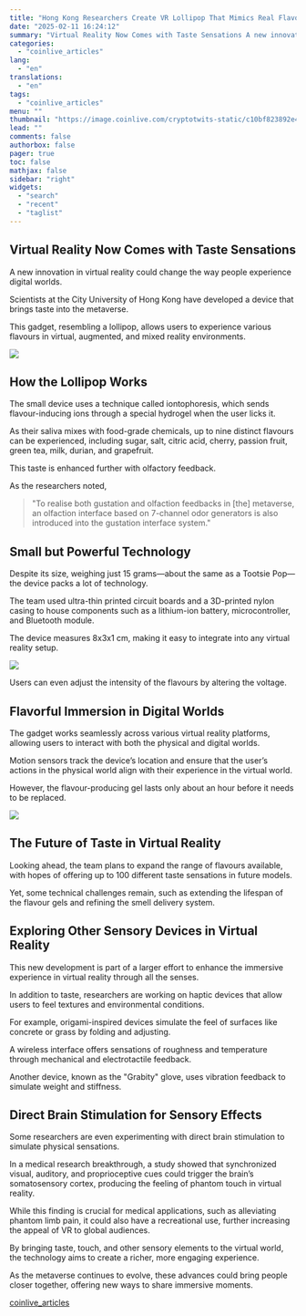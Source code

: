 ```yaml
---
title: "Hong Kong Researchers Create VR Lollipop That Mimics Real Flavours Like Sugar, Cherry, Durian, and More – Will You Try?"
date: "2025-02-11 16:24:12"
summary: "Virtual Reality Now Comes with Taste Sensations A new innovation in virtual reality could change the way people experience digital worlds. Scientists at the City University of Hong Kong have developed a device that brings taste into the metaverse. This gadget, resembling a lollipop, allows users to experience various flavours..."
categories:
  - "coinlive_articles"
lang:
  - "en"
translations:
  - "en"
tags:
  - "coinlive_articles"
menu: ""
thumbnail: "https://image.coinlive.com/cryptotwits-static/c10bf823892e4bc7c93595985486d9de.jpeg"
lead: ""
comments: false
authorbox: false
pager: true
toc: false
mathjax: false
sidebar: "right"
widgets:
  - "search"
  - "recent"
  - "taglist"
---
```


Virtual Reality Now Comes with Taste Sensations
-----------------------------------------------

A new innovation in virtual reality could change the way people experience digital worlds.

Scientists at the City University of Hong Kong have developed a device that brings taste into the metaverse.

This gadget, resembling a lollipop, allows users to experience various flavours in virtual, augmented, and mixed reality environments.

![](https://image.coinlive.com/cryptotwits-static/e2b05c5f80f46870faedda7afecec07c.webp)

How the Lollipop Works
----------------------

The small device uses a technique called iontophoresis, which sends flavour-inducing ions through a special hydrogel when the user licks it.

As their saliva mixes with food-grade chemicals, up to nine distinct flavours can be experienced, including sugar, salt, citric acid, cherry, passion fruit, green tea, milk, durian, and grapefruit.

This taste is enhanced further with olfactory feedback.

As the researchers noted,

> "To realise both gustation and olfaction feedbacks in [the] metaverse, an olfaction interface based on 7-channel odor generators is also introduced into the gustation interface system."

Small but Powerful Technology
-----------------------------

Despite its size, weighing just 15 grams—about the same as a Tootsie Pop—the device packs a lot of technology.

The team used ultra-thin printed circuit boards and a 3D-printed nylon casing to house components such as a lithium-ion battery, microcontroller, and Bluetooth module.

The device measures 8x3x1 cm, making it easy to integrate into any virtual reality setup.

![](https://image.coinlive.com/cryptotwits-static/ea3e4363017af41d9e9da0b92511bb9a.webp)

Users can even adjust the intensity of the flavours by altering the voltage.

Flavorful Immersion in Digital Worlds
-------------------------------------

The gadget works seamlessly across various virtual reality platforms, allowing users to interact with both the physical and digital worlds.

Motion sensors track the device’s location and ensure that the user’s actions in the physical world align with their experience in the virtual world.

However, the flavour-producing gel lasts only about an hour before it needs to be replaced.

![](https://image.coinlive.com/cryptotwits-static/7118b74d4d28512905fb78fcc721ac8b.webp)

The Future of Taste in Virtual Reality
--------------------------------------

Looking ahead, the team plans to expand the range of flavours available, with hopes of offering up to 100 different taste sensations in future models.

Yet, some technical challenges remain, such as extending the lifespan of the flavour gels and refining the smell delivery system.

Exploring Other Sensory Devices in Virtual Reality
--------------------------------------------------

This new development is part of a larger effort to enhance the immersive experience in virtual reality through all the senses.

In addition to taste, researchers are working on haptic devices that allow users to feel textures and environmental conditions.

For example, origami-inspired devices simulate the feel of surfaces like concrete or grass by folding and adjusting.

A wireless interface offers sensations of roughness and temperature through mechanical and electrotactile feedback.

Another device, known as the "Grabity" glove, uses vibration feedback to simulate weight and stiffness.

Direct Brain Stimulation for Sensory Effects
--------------------------------------------

Some researchers are even experimenting with direct brain stimulation to simulate physical sensations.

In a medical research breakthrough, a study showed that synchronized visual, auditory, and proprioceptive cues could trigger the brain’s somatosensory cortex, producing the feeling of phantom touch in virtual reality.

While this finding is crucial for medical applications, such as alleviating phantom limb pain, it could also have a recreational use, further increasing the appeal of VR to global audiences.

By bringing taste, touch, and other sensory elements to the virtual world, the technology aims to create a richer, more engaging experience.

As the metaverse continues to evolve, these advances could bring people closer together, offering new ways to share immersive moments.

[coinlive_articles](https://www.coinlive.com/news/hong-kong-researchers-create-vr-lollipop-that-mimics-real-flavours)
